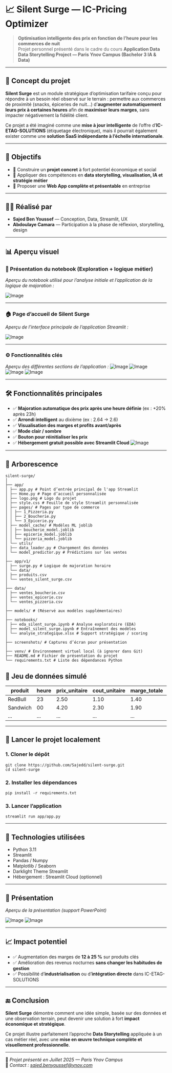 # 📈 Silent Surge — IC-Pricing Optimizer

> **Optimisation intelligente des prix en fonction de l’heure pour les commerces de nuit**  
> Projet personnel présenté dans le cadre du cours **Application Data**  
> **Data Storytelling Project — Paris Ynov Campus (Bachelor 3 IA & Data)**

---

## 🧠 Concept du projet

**Silent Surge** est un module stratégique d’optimisation tarifaire conçu pour répondre à un besoin réel observé sur le terrain : permettre aux commerces de proximité (snacks, épiceries de nuit…) d’**augmenter automatiquement leurs prix à certaines heures** afin de **maximiser leurs marges**, sans impacter négativement la fidélité client.

Ce projet a été imaginé comme une **mise à jour intelligente** de l’offre d’**IC-ETAG-SOLUTIONS** (étiquetage électronique), mais il pourrait également exister comme une **solution SaaS indépendante à l’échelle internationale**.

---

## 🎯 Objectifs

- 🎯 Construire un **projet concret** à fort potentiel économique et social
- 🧠 Appliquer des compétences en **data storytelling, visualisation, IA et stratégie métier**
- 🚀 Proposer une **Web App complète et présentable** en entreprise

---

## 🧑‍💻 Réalisé par

- **Sajed Ben Youssef** — Conception, Data, Streamlit, UX
- **Abdoulaye Camara** — Participation à la phase de réflexion, storytelling, design

---

## 📊 Aperçu visuel

### 📌 Présentation du notebook (Exploration + logique métier)

_Aperçu du notebook utilisé pour l’analyse initiale et l’application de la logique de majoration :_

![Image](https://github.com/user-attachments/assets/533dfe3d-33c1-4dd8-abb2-ec9427172051)

---

### 🏠 Page d’accueil de Silent Surge

_Aperçu de l’interface principale de l’application Streamlit :_

![Image](https://github.com/user-attachments/assets/14cc7537-2421-4385-b278-cb548c81b913)

---

### ⚙️ Fonctionnalités clés

_Aperçu des différentes sections de l’application :_
![Image](https://github.com/user-attachments/assets/dc3dd9c0-19cb-4dd8-b324-a91c14504edf)
![Image](https://github.com/user-attachments/assets/1f84758c-79f6-47d5-85fc-72a37758479f)
![Image](https://github.com/user-attachments/assets/dc1d1c46-643c-4250-87b7-f51c6e86168e)
![Image](https://github.com/user-attachments/assets/bd14a651-1aa8-4371-a464-41e3130b6c8f)

---

## 🛠️ Fonctionnalités principales

- ✅ **Majoration automatique des prix après une heure définie** (ex : +20% après 23h)
- ✅ **Arrondi intelligent** au dixième (ex : 2.64 → 2.6)
- ✅ **Visualisation des marges et profits avant/après**
- ✅ **Mode clair / sombre**
- ✅ **Bouton pour réinitialiser les prix**
- ✅ **Hébergement gratuit possible avec Streamlit Cloud**
![Image](https://github.com/user-attachments/assets/4b360a7f-784f-4806-9cfa-41e1c3176a4f)

---

## 📁 Arborescence

```
silent-surge/
│
├── app/
│ ├── app.py # Point d’entrée principal de l'app Streamlit
│ ├── Home.py # Page d’accueil personnalisée
│ ├── logo.png # Logo du projet
│ ├── style.css # Feuille de style Streamlit personnalisée
│ ├── pages/ # Pages par type de commerce
│ │ ├── 1_Pizzeria.py
│ │ ├── 2_Boucherie.py
│ │ └── 3_Epicerie.py
│ ├── model_cache/ # Modèles ML joblib
│ │ ├── boucherie_model.joblib
│ │ ├── epicerie_model.joblib
│ │ └── pizzeria_model.joblib
│ └── utils/
│ ├── data_loader.py # Chargement des données
│ └── model_predictor.py # Prédictions sur les ventes
│
├── app/v1/
│ ├── surge.py # Logique de majoration horaire
│ └── data/
│ ├── produits.csv
│ └── ventes_silent_surge.csv
│
├── data/
│ ├── ventes_boucherie.csv
│ ├── ventes_epicerie.csv
│ └── ventes_pizzeria.csv
│
├── models/ # (Réservé aux modèles supplémentaires)
│
├── notebooks/
│ ├── eda_silent_surge.ipynb # Analyse exploratoire (EDA)
│ ├── model_silent_surge.ipynb # Entraînement des modèles
│ └── analyse_strategique.xlsx # Support stratégique / scoring
│
├── screenshots/ # Captures d’écran pour présentation
│
├── venv/ # Environnement virtuel local (à ignorer dans Git)
├── README.md # Fichier de présentation du projet
└── requirements.txt # Liste des dépendances Python
```

## 📂 Jeu de données simulé

| produit  | heure | prix_unitaire | cout_unitaire | marge_totale | zone | saison | mois | jour |
| -------- | ----- | ------------- | ------------- | ------------ | ---- | ------ | ---- | ---- |
| RedBull  | 23    | 2.50          | 1.10          | 1.40         | Sud  | Été    | 7    | Ven  |
| Sandwich | 00    | 4.20          | 2.30          | 1.90         | Nord | Hiver  | 12   | Sam  |
| ...      | ...   | ...           | ...           | ...          | ...  | ...    | ...  | ...  |

---

## 🚀 Lancer le projet localement

### 1. Cloner le dépôt

```
git clone https://github.com/Sajedd/silent-surge.git
cd silent-surge
```

### 2. Installer les dépendances

```
pip install -r requirements.txt
```

### 3. Lancer l’application

```
streamlit run app/app.py
```
---

## 🧠 Technologies utilisées

- Python 3.11  
- Streamlit  
- Pandas / Numpy  
- Matplotlib / Seaborn  
- Darklight Theme Streamlit  
- Hébergement : Streamlit Cloud (optionnel)

---

## 📸 Présentation 

_Aperçu de la présentation (support PowerPoint)_

![Image](https://github.com/user-attachments/assets/646235a3-7109-4273-b713-b881d7995e41)
![Image](https://github.com/user-attachments/assets/a2f6514e-8274-4bbf-938e-c829db9515ed)

---

## 📈 Impact potentiel

- ✅ Augmentation des marges de **12 à 25 %** sur produits clés
- ✅ Amélioration des revenus nocturnes **sans changer les habitudes de gestion**
- ✅ Possibilité d’**industrialisation** ou d’**intégration directe** dans IC-ETAG-SOLUTIONS

---

## 🔚 Conclusion

**Silent Surge** démontre comment une idée simple, basée sur des données et une observation terrain, peut devenir une solution à fort **impact économique et stratégique**.

Ce projet illustre parfaitement l’approche **Data Storytelling** appliquée à un cas métier réel, avec une **mise en œuvre technique complète et visuellement professionnelle**.

---

📍 *Projet présenté en Juillet 2025 — Paris Ynov Campus*  
📧 *Contact : sajed.benyoussef@ynov.com*
